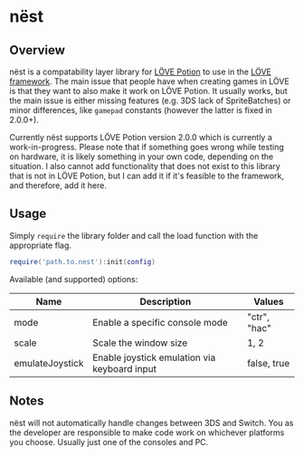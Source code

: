 # nëst

## Overview

nëst is a compatability layer library for [LÖVE Potion](https://github.com/TurtleP/LovePotion) to use in the [LÖVE framework](https://love2d.org). The main issue that people have when creating games in LÖVE is that they want to also make it work on LÖVE Potion. It usually works, but the main issue is either missing features (e.g. 3DS lack of SpriteBatches) or minor differences, like `gamepad` constants (however the latter is fixed in 2.0.0+).

Currently nëst supports LÖVE Potion version 2.0.0 which is currently a work-in-progress. Please note that if something goes wrong while testing on hardware, it is likely something in your own code, depending on the situation. I also cannot add functionality that does not exist to this library that is not in LÖVE Potion, but I can add it if it's feasible to the framework, and therefore, add it here.

## Usage

Simply `require` the library folder and call the load function with the appropriate flag.

```lua
require('path.to.nest'):init(config)
```

Available (and supported) options:

| Name                  | Description                                  | Values        |
|-----------------------|----------------------------------------------|---------------|
| mode                  | Enable a specific console mode               | "ctr", "hac"  |
| scale                 | Scale the window size                        | 1, 2          |
| emulateJoystick       | Enable joystick emulation via keyboard input | false, true   |

## Notes

nëst will not automatically handle changes between 3DS and Switch. You as the developer are responsible to make code work on whichever platforms you choose. Usually just one of the consoles and PC.
